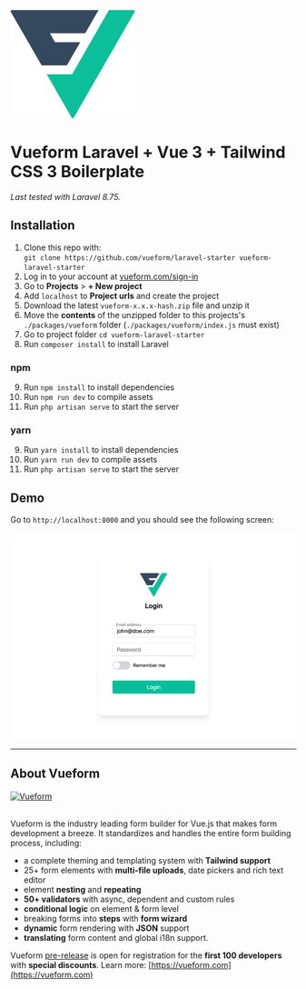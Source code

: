 <br>
<a href="https://vueform.com?ref=github" target="_blank">

![Vueform](./public/img/logo.svg)

</a>

# Vueform Laravel + Vue 3 + Tailwind CSS 3 Boilerplate

*Last tested with Laravel 8.75.*

## Installation

1. Clone this repo with:<br>`git clone https://github.com/vueform/laravel-starter vueform-laravel-starter`
2. Log in to your account at <a href="https://vueform.com/sign-in" target="_blank">vueform.com/sign-in</a>
3. Go to **Projects** > **+ New project**
4. Add `localhost` to **Project urls** and create the project
5. Download the latest `vueform-x.x.x-hash.zip` file and unzip it
6. Move the **contents** of the unzipped folder to this projects's `./packages/vueform` folder (`./packages/vueform/index.js` must exist)
7. Go to project folder `cd vueform-laravel-starter`
8. Run `composer install` to install Laravel

### npm

9. Run `npm install` to install dependencies
10. Run `npm run dev` to compile assets
11. Run `php artisan serve` to start the server

### yarn

9. Run `yarn install` to install dependencies
10. Run `yarn run dev` to compile assets
11. Run `php artisan serve` to start the server

## Demo

Go to `http://localhost:8000` and you should see the following screen:

![Vueform demo](./public/img/demo.png)

---

## About Vueform

<a href="https://vueform.com?ref=ghb">
  <img align="center" src="https://github.com/vueform/multiselect/raw/main/assets/vueform-banner.png" alt="Vueform" title="Vueform">
</a>

<br>
<br>

Vueform is the industry leading form builder for Vue.js that makes form development a breeze. It standardizes and handles the entire form building process, including:
- a complete theming and templating system with **Tailwind support**
- 25+ form elements with **multi-file uploads**, date pickers and rich text editor
- element **nesting** and **repeating**
- **50+ validators** with async, dependent and custom rules
- **conditional logic** on element & form level
- breaking forms into **steps** with **form wizard**
- **dynamic** form rendering with **JSON** support
- **translating** form content and global i18n support.

Vueform [pre-release](https://vueform.com) is open for registration for the **first 100 developers** with **special discounts**. Learn more: [https://vueform.com](https://vueform.com)
